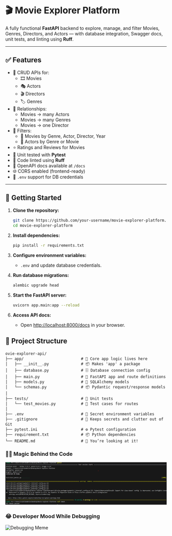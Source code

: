 # 🎬 Movie Explorer Platform

A fully functional **FastAPI** backend to explore, manage, and filter Movies, Genres, Directors, and Actors — with database integration, Swagger docs, unit tests, and linting using **Ruff**.

---

## ✅ Features

- 🚀 CRUD APIs for:
  - 🎞️ Movies
  - 🎭 Actors
  - 🎬 Directors
  - 🏷️ Genres
- 🔄 Relationships:
  - Movies → many Actors
  - Movies → many Genres
  - Movies → one Director
- 🧠 Filters:
  - 🎥 Movies by Genre, Actor, Director, Year
  - 👤 Actors by Genre or Movie
- ⭐ Ratings and Reviews for Movies
- 🧪 Unit tested with **Pytest**
- 🧹 Code linted using **Ruff**
- 📘 OpenAPI docs available at `/docs`
- 🌐 CORS enabled (frontend-ready)
- 🔐 `.env` support for DB credentials

---
## 🚦 Getting Started

1. **Clone the repository:**
    ```bash
    git clone https://github.com/your-username/movie-explorer-platform.git
    cd movie-explorer-platform
    ```

2. **Install dependencies:**
    ```bash
    pip install -r requirements.txt
    ```

3. **Configure environment variables:**
    - `.env` and update database credentials.

4. **Run database migrations:**
    ```bash
    alembic upgrade head
    ```

5. **Start the FastAPI server:**
    ```bash
    uvicorn app.main:app --reload
    ```

6. **Access API docs:**
    - Open [http://localhost:8000/docs](http://localhost:8000/docs) in your browser.

##  🧱 Project Structure
```
ovie-explorer-api/
├── app/                         # 🧠 Core app logic lives here
│   ├── __init__.py              # 📦 Makes 'app' a package
│   ├── database.py              # 🗄️ Database connection config
│   ├── main.py                  # 🚀 FastAPI app and route definitions
│   ├── models.py                # 🧱 SQLAlchemy models
│   └── schemas.py               # 📦 Pydantic request/response models
│
├── tests/                       # 🧪 Unit tests
│   └── test_movies.py           # 🧪 Test cases for routes
│
├── .env                         # 🤫 Secret environment variables
├── .gitignore                   # 🙈 Keeps secrets and clutter out of Git
├── pytest.ini                   # ⚙️ Pytest configuration
├── requirement.txt              # 📦 Python dependencies
└── README.md                    # 📖 You’re looking at it!

```

### 🧙‍♂️ Magic Behind the Code

![alt text](image.png)

### 😂 Developer Mood While Debugging

![Debugging Meme](https://i.imgur.com/0y8Ftya.jpeg)